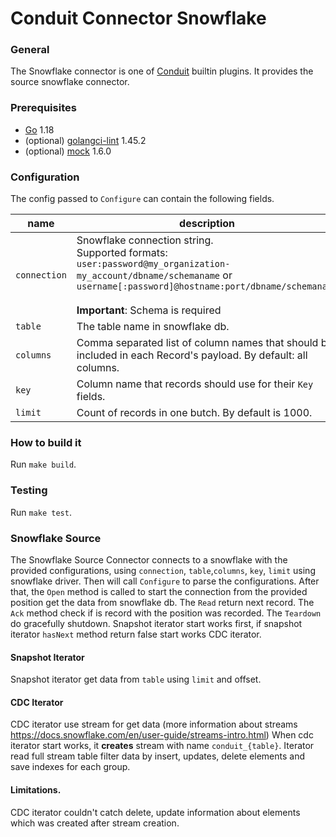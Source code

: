 # Conduit Connector Snowflake

### General

The Snowflake connector is one of [Conduit](https://github.com/ConduitIO/conduit) builtin plugins. It provides the source
snowflake connector.

### Prerequisites

- [Go](https://go.dev/) 1.18
- (optional) [golangci-lint](https://github.com/golangci/golangci-lint) 1.45.2
- (optional) [mock](https://github.com/golang/mock) 1.6.0

### Configuration

The config passed to `Configure` can contain the following fields.

| name         | description                                                                                                                                                                                                                                     | required | example                                                |
|--------------|-------------------------------------------------------------------------------------------------------------------------------------------------------------------------------------------------------------------------------------------------|----------|--------------------------------------------------------|
| `connection` | Snowflake connection string.<br/>Supported formats:<br><code>user:password@my_organization-my_account/dbname/schemaname</code> or <br><code>username[:password]@hostname:port/dbname/schemaname </code><br><b>Important</b>: Schema is required | yes      | "user:password@my_organization-my_account/mydb/schema" |
| `table`      | The table name in snowflake db.                                                                                                                                                                                                                 | yes      | "users"                                                |
| `columns`    | Comma separated list of column names that should be included in each Record's payload. By default: all columns.                                                                                                                                 | no       | "id,name,age"                                          |
| `key`        | Column name that records should use for their `Key` fields.                                                                                                                                                                                     | yes      | "id"                                                   |
| `limit`      | Count of records in one butch. By default is 1000.                                                                                                                                                                                              | no       | "100"                                                  |

### How to build it

Run `make build`.

### Testing

Run `make test`.

### Snowflake Source

The Snowflake Source Connector connects to a snowflake with the provided configurations, using
`connection`, `table`,`columns`, `key`, `limit` using snowflake driver. Then will call `Configure` to parse the
configurations. After that, the `Open` method is called to start the connection from the provided position get the
data from snowflake db. The `Read` return next record. The `Ack` method 
check if is record with the position was recorded. The `Teardown` do gracefully shutdown.
Snapshot iterator start works first, if snapshot iterator `hasNext` method return false start works CDC iterator. 

#### Snapshot Iterator

Snapshot iterator get data from `table` using `limit` and offset.

#### CDC Iterator

CDC iterator use stream for get data (more information about streams https://docs.snowflake.com/en/user-guide/streams-intro.html) 
When cdc iterator start works, it <b>creates</b> stream with name `conduit_{table}`. Iterator read full stream table filter data by 
insert, updates, delete elements and save indexes for each group.

#### Limitations.

CDC iterator couldn't catch delete, update information about elements which was created after stream creation.

